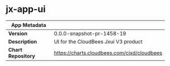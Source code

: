 # jx-app-ui

|App Metadata||
|---|---|
| **Version** | 0.0.0-snapshot-pr-1458-19 |
| **Description** | UI for the CloudBees Jxui V3 product |
| **Chart Repository** | https://charts.cloudbees.com/cjxd/cloudbees |
